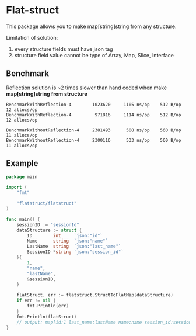 # Flat-struct
This package allows you to make map[string]string from any structure.

Limitation of solution:
 1. every structure fields must have json tag
 2. structure field value cannot be type of Array, Map, Slice, Interface

## Benchmark
Reflection solution is ~2 times slower than hand coded when make **map[string]string from structure** 

````
BenchmarkWithReflection-4      	 1023620	 1105 ns/op	   512 B/op	   12 allocs/op
BenchmarkWithReflection-4      	  971816	 1114 ns/op	   512 B/op	   12 allocs/op

BenchmarkWithoutReflection-4   	 2381493	  508 ns/op	   560 B/op	   11 allocs/op
BenchmarkWithoutReflection-4   	 2300116	  533 ns/op	   560 B/op	   11 allocs/op
````

## Example
```go
package main

import (
	"fmt"

	"flatstruct/flatstruct"
)

func main() {
	sessionID := "sessionId"
	dataStructure := struct {
		ID        int     `json:"id"`
		Name      string  `json:"name"`
		LastName  string  `json:"last_name"`
		SessionID *string `json:"session_id"`
	}{
		1,
		"name",
		"lastName",
		&sessionID,
	}

	flatStruct, err := flatstruct.StructToFlatMap(dataStructure)
	if err != nil {
		fmt.Println(err)
	}
	fmt.Println(flatStruct)
	// output: map[id:1 last_name:lastName name:name session_id:sessionId]
}
```